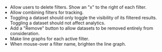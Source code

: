 - Allow users to delete filters. Show an "x" to the right of each filter.
- Allow combining filters for tracking.
- Toggling a dataset should only toggle the visibility of its filtered results.
  Toggling a dataset should not affect analytics.
- Add a "Remove" button to allow datasets to be removed entirely from consideration.
- Make line graphs for each active filter.
- When mouse-over a filter name, brighten the line graph.